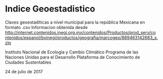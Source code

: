 # Indice Geoestadistico
Claves geoestadíticas a nivel municipal para la república Mexicana en formato .csv
Informacion obtenida desde http://internet.contenidos.inegi.org.mx/contenidos/Productos/prod_serv/contenidos/espanol/bvinegi/productos/geografia/marcogeo/889463142683_s.zip

Instituto Nacional de Ecología y Cambio Climático
Programa de las Naciones Unidas para el Desarrollo
Plataforma de Conocimiento de Ciudades Sustentables

24 de julio de 2017